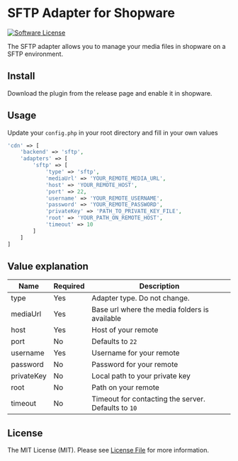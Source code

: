# SFTP Adapter for Shopware

[![Software License](https://img.shields.io/badge/license-MIT-brightgreen.svg?style=flat-square)](LICENSE.md)

The SFTP adapter allows you to manage your media files in shopware on a SFTP environment.

## Install

Download the plugin from the release page and enable it in shopware.

## Usage

Update your `config.php` in your root directory and fill in your own values

```php
'cdn' => [
    'backend' => 'sftp',
    'adapters' => [
        'sftp' => [
            'type' => 'sftp',
            'mediaUrl' => 'YOUR_REMOTE_MEDIA_URL',
            'host' => 'YOUR_REMOTE_HOST',
            'port' => 22,
            'username' => 'YOUR_REMOTE_USERNAME',
            'password' => 'YOUR_REMOTE_PASSWORD',
            'privateKey' => 'PATH_TO_PRIVATE_KEY_FILE',
            'root' => 'YOUR_PATH_ON_REMOTE_HOST',
            'timeout' => 10
        ]
    ]
]
```

## Value explanation


| Name | Required | Description |
|------|----------|-------------|
| type | Yes | Adapter type. Do not change. |
| mediaUrl | Yes | Base url where the media folders is available |
| host | Yes | Host of your remote |
| port | No | Defaults to `22` |
| username | Yes | Username for your remote |
| password | No | Password for your remote |
| privateKey | No | Local path to your private key |
| root | No | Path on your remote |
| timeout | No | Timeout for contacting the server. Defaults to `10` |

## License

The MIT License (MIT). Please see [License File](LICENSE) for more information.
